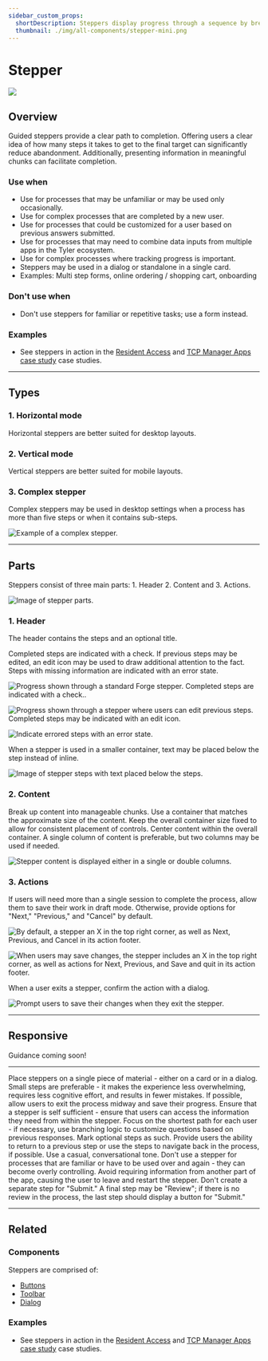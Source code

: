```yaml
---
sidebar_custom_props:
  shortDescription: Steppers display progress through a sequence by breaking it up into multiple logical and numbered steps.
  thumbnail: ./img/all-components/stepper-mini.png
---
```


# Stepper

<ComponentVisual storybookUrl="https://forge.tylerdev.io/main/?path=/story/components-stepper--default">

![](./images/stepper.png)

</ComponentVisual>

## Overview 

Guided steppers provide a clear path to completion. Offering users a clear idea of how many steps it takes to get to the final target can significantly reduce abandonment. Additionally, presenting information in meaningful chunks can facilitate completion. 

### Use when

- Use for processes that may be unfamiliar or may be used only occasionally.
- Use for complex processes that are completed by a new user.
- Use for processes that could be customized for a user based on previous answers submitted.  
- Use for processes that may need to combine data inputs from multiple apps in the Tyler ecosystem.  
- Use for complex processes where tracking progress is important. 
- Steppers may be used in a dialog or standalone in a single card. 
- Examples: Multi step forms, online ordering / shopping cart, onboarding

### Don't use when

- Don't use steppers for familiar or repetitive tasks; use a form instead.  

### Examples

- See steppers in action in the [Resident Access](/case-studies/resident-access) and [TCP Manager Apps case study](/case-studies/tcp-manager-apps) case studies.

---

## Types 

### 1. Horizontal mode

Horizontal steppers are better suited for desktop layouts.

### 2. Vertical mode 

Vertical steppers are better suited for mobile layouts.

### 3. Complex stepper

Complex steppers may be used in desktop settings when a process has more than five steps or when it contains sub-steps. 

<ImageBlock padded={false}>

![Example of a complex stepper.](./images/complex-stepper.png)

</ImageBlock>

---

## Parts

Steppers consist of three main parts: 1. Header 2. Content and 3. Actions. 

<ImageBlock padded={false}>

![Image of stepper parts.](./images/stepper-parts.png)

</ImageBlock>

### 1. Header

The header contains the steps and an optional title. 

Completed steps are indicated with a check. If previous steps may be edited, an edit icon may be used to draw additional attention to the fact. Steps with missing information are indicated with an error state. 

<ImageBlock caption="Progress shown through a standard Forge stepper. Completed steps are indicated with a check." padded={false}>

![Progress shown through a standard Forge stepper. Completed steps are indicated with a check..](./images/stepper-linear.png)

</ImageBlock>

<ImageBlock padded={false} caption="Progress shown through a stepper where users can edit previous steps. Completed steps are indicated with an edit icon.">

![Progress shown through a stepper where users can edit previous steps. Completed steps may be indicated with an edit icon.](./images/stepper-editable.png)

</ImageBlock>

<ImageBlock padded={false} caption="Indicate errored steps with an error state.">

![Indicate errored steps with an error state.](./images/stepper-error.png)

</ImageBlock>

When a stepper is used in a smaller container, text may be placed below the step instead of inline.

<ImageBlock padded={false}>

![Image of stepper steps with text placed below the steps.](./images/stepper-alt.png)

</ImageBlock>

### 2. Content

<DoDontGrid>
  <DoDontTextSection>
    <DoDontText type="do">Break up content into manageable chunks.</DoDontText>
    <DoDontText type="do">Use a container that matches the approximate size of the content.</DoDontText>
    <DoDontText type="do"> Keep the overall container size fixed to allow for consistent placement of controls.</DoDontText>
    <DoDontText type="do">Center content within the overall container.</DoDontText>
    <DoDontText type="do">A single column of content is preferable, but two columns may be used if needed.</DoDontText>
  </DoDontTextSection>
</DoDontGrid>

<ImageBlock padded={false} caption="Stepper content is displayed either in a single or double columns.">

![Stepper content is displayed either in a single or double columns.](./images/stepper-content.png)

</ImageBlock>

### 3. Actions

If users will need more than a single session to complete the process, allow them to save their work in draft mode. Otherwise, provide options for "Next," "Previous," and "Cancel" by default. 

<ImageBlock padded={false} caption="By default, a stepper includes Next, Previous, and Cancel in its action footer."> 

![By default, a stepper an X in the top right corner, as well as Next, Previous, and Cancel in its action footer.](./images/stepper-default.png)

</ImageBlock>

<ImageBlock padded={false} caption="When users may save changes, the stepper includes an X in the top right corner, as well as actions for Next, Previous, and Save and quit in its action footer."> 

![When users may save changes, the stepper includes an X in the top right corner, as well as actions for Next, Previous, and Save and quit in its action footer.](./images/stepper-save.png)

</ImageBlock>

When a user exits a stepper, confirm the action with a dialog.

<ImageBlock maxWidth="300px"> 

![Prompt users to save their changes when they exit the stepper.](./images/confirm.gif)

</ImageBlock>

---

## Responsive

Guidance coming soon!

---

<DoDontGrid>
  <DoDontTextSection>
    <DoDontText type="do">Place steppers on a single piece of material - either on a card or in a dialog.</DoDontText>
    <DoDontText type="do">Small steps are preferable - it makes the experience less overwhelming, requires less cognitive effort, and results in fewer mistakes.</DoDontText>
    <DoDontText type="do">If possible, allow users to exit the process midway and save their progress.</DoDontText>
    <DoDontText type="do">Ensure that a stepper is self sufficient - ensure that users can access the information they need from within the stepper.</DoDontText>
    <DoDontText type="do">Focus on the shortest path for each user - if necessary, use branching logic to customize questions based on previous responses.</DoDontText>
    <DoDontText type="do">Mark optional steps as such.</DoDontText>
    <DoDontText type="do">Provide users the ability to return to a previous step or use the steps to navigate back in the process, if possible.</DoDontText>
    <DoDontText type="do">Use a casual, conversational tone.</DoDontText>
  </DoDontTextSection>
  <DoDontTextSection>
    <DoDontText type="dont">Don't use a stepper for processes that are familiar or have to be used over and again - they can become overly controlling.</DoDontText>
    <DoDontText type="dont">Avoid requiring information from another part of the app, causing the user to leave and restart the stepper.</DoDontText>
    <DoDontText type="dont">Don't create a separate step for "Submit." A final step may be "Review"; if there is no review in the process, the last step should display a button for "Submit."</DoDontText>
    
  </DoDontTextSection>
</DoDontGrid>

---

## Related

### Components

Steppers are comprised of:

- [Buttons](/components/buttons/button)
- [Toolbar](/components/utilities/toolbar)
- [Dialog](/components/notifications-and-messages/dialog)

### Examples

- See steppers in action in the [Resident Access](/case-studies/resident-access) and [TCP Manager Apps case study](/case-studies/tcp-manager-apps) case studies.
